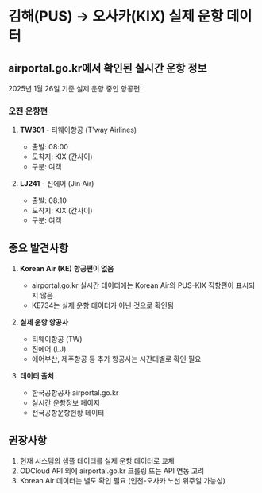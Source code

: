 # 김해(PUS) → 오사카(KIX) 실제 운항 데이터

## airportal.go.kr에서 확인된 실시간 운항 정보

2025년 1월 26일 기준 실제 운항 중인 항공편:

### 오전 운항편
1. **TW301** - 티웨이항공 (T'way Airlines)
   - 출발: 08:00
   - 도착지: KIX (간사이)
   - 구분: 여객

2. **LJ241** - 진에어 (Jin Air)
   - 출발: 08:10
   - 도착지: KIX (간사이)
   - 구분: 여객

## 중요 발견사항

1. **Korean Air (KE) 항공편이 없음**
   - airportal.go.kr 실시간 데이터에는 Korean Air의 PUS-KIX 직항편이 표시되지 않음
   - KE734는 실제 운항 데이터가 아닌 것으로 확인됨

2. **실제 운항 항공사**
   - 티웨이항공 (TW)
   - 진에어 (LJ)
   - 에어부산, 제주항공 등 추가 항공사는 시간대별로 확인 필요

3. **데이터 출처**
   - 한국공항공사 airportal.go.kr
   - 실시간 운항정보 페이지
   - 전국공항운항현황 데이터

## 권장사항

1. 현재 시스템의 샘플 데이터를 실제 운항 데이터로 교체
2. ODCloud API 외에 airportal.go.kr 크롤링 또는 API 연동 고려
3. Korean Air 데이터는 별도 확인 필요 (인천-오사카 노선 위주일 가능성)